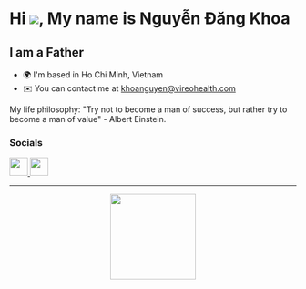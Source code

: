 # Hi ![](https://user-images.githubusercontent.com/18350557/176309783-0785949b-9127-417c-8b55-ab5a4333674e.gif), My name is **Nguyễn Đăng Khoa**

## I am a Father

- 🌍 I'm based in Ho Chi Minh, Vietnam
- ✉️ You can contact me at [khoanguyen@vireohealth.com](mailto:khoanguyen@vireohealth.com)

My life philosophy: "Try not to become a man of success, but rather try to become a man of value" - Albert Einstein.

### Socials

<p align="left">
  <a href="https://www.github.com/khoanguyenvireo" target="_blank" rel="noreferrer">
    <picture>
      <source media="(prefers-color-scheme: dark)" srcset="https://raw.githubusercontent.com/danielcranney/readme-generator/main/public/icons/socials/github-dark.svg" />
      <source media="(prefers-color-scheme: light)" srcset="https://raw.githubusercontent.com/danielcranney/readme-generator/main/public/icons/socials/github.svg" />
      <img src="https://raw.githubusercontent.com/danielcranney/readme-generator/main/public/icons/socials/github.svg" width="32" height="32" />
    </picture>
  </a>
  <a href="https://www.linkedin.com/in/khoachilang" target="_blank" rel="noreferrer">
    <picture>
      <source media="(prefers-color-scheme: dark)" srcset="https://raw.githubusercontent.com/danielcranney/readme-generator/main/public/icons/socials/linkedin-dark.svg" />
      <source media="(prefers-color-scheme: light)" srcset="https://raw.githubusercontent.com/danielcranney/readme-generator/main/public/icons/socials/linkedin.svg" />
      <img src="https://raw.githubusercontent.com/danielcranney/readme-generator/main/public/icons/socials/linkedin.svg" width="32" height="32" />
    </picture>
  </a>
</p>

<hr>
<div align="center">
  <img src="https://komarev.com/ghpvc/?username=khoanguyenvireo&style=for-the-badge&color=orange" width="150" />
</div>
